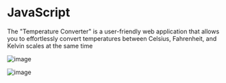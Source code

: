 # JavaScript
The "Temperature Converter" is a user-friendly web application that allows you to effortlessly convert temperatures between Celsius, Fahrenheit, and Kelvin scales at the same time

![image](https://github.com/shadabansarii/JavaScript/assets/112825334/4c5a4fbb-1dea-4f50-8c99-6ce8b5894bb2)

![image](https://github.com/shadabansarii/JavaScript/assets/112825334/288607f1-9f42-47eb-b87c-42ee8f8f4360)

